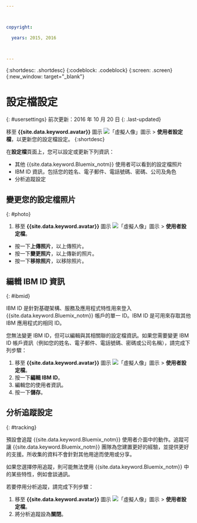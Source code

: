 ```yaml
---



copyright:

  years: 2015, 2016



---
```


{:shortdesc: .shortdesc}
{:codeblock: .codeblock}
{:screen: .screen}
{:new_window: target="_blank"}

# 設定檔設定
{: #usersettings}
前次更新：2016 年 10 月 20 日
{: .last-updated}

移至 **{{site.data.keyword.avatar}}** 圖示 ![「虛擬人像」圖示](../icons/i-avatar-icon.svg) &gt; **使用者設定檔**，以更新您的設定檔設定。
{:shortdesc}

 在**設定檔**頁面上，您可以設定或更新下列資訊：

 * 其他 {{site.data.keyword.Bluemix_notm}} 使用者可以看到的設定檔照片
 * IBM ID 資訊，包括您的姓名、電子郵件、電話號碼、密碼、公司及角色
 * 分析追蹤設定

## 變更您的設定檔照片
{: #photo}

1. 移至 **{{site.data.keyword.avatar}}** 圖示 ![「虛擬人像」圖示](../icons/i-avatar-icon.svg) &gt; **使用者設定檔**。

* 按一下**上傳照片**，以上傳照片。
* 按一下**變更照片**，以上傳新的照片。
* 按一下**移除照片**，以移除照片。

## 編輯 IBM ID 資訊
{: #ibmid}

IBM ID 是針對基礎架構、服務及應用程式特性用來登入 {{site.data.keyword.Bluemix_notm}} 帳戶的單一 ID。IBM ID 是可用來存取其他 IBM 應用程式的相同 ID。 

您無法變更 IBM ID，但可以編輯與其相關聯的設定檔資訊。如果您需要變更 IBM ID 帳戶資訊（例如您的姓名、電子郵件、電話號碼、密碼或公司名稱），請完成下列步驟：

1. 移至 **{{site.data.keyword.avatar}}** 圖示 ![「虛擬人像」圖示](../icons/i-avatar-icon.svg) &gt; **使用者設定檔**。
2. 按一下**編輯 IBM ID**。
3. 編輯您的使用者資訊。
4. 按一下**儲存**。

## 分析追蹤設定
{: #tracking}

預設會追蹤 {{site.data.keyword.Bluemix_notm}} 使用者介面中的動作。追蹤可讓 {{site.data.keyword.Bluemix_notm}} 團隊為您建置更好的經驗，並提供更好的支援。所收集的資料不會針對其他用途而使用或分享。

如果您選擇停用追蹤，則可能無法使用 {{site.data.keyword.Bluemix_notm}} 中的某些特性，例如會談通訊。

若要停用分析追蹤，請完成下列步驟：

1. 移至 **{{site.data.keyword.avatar}}** 圖示 ![「虛擬人像」圖示](../icons/i-avatar-icon.svg) &gt; **使用者設定檔**。
2. 將分析追蹤設為**關閉**。
